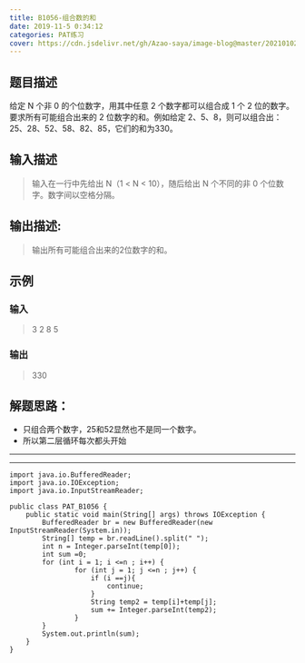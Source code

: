 ```yaml
---
title: B1056-组合数的和 
date: 2019-11-5 0:34:12 
categories: PAT练习
cover: https://cdn.jsdelivr.net/gh/Azao-saya/image-blog@master/20210102/id=57171771(BoCuden).50wbrbiulzc0.jpg
---
```

## 题目描述 <!--more-->

 给定 N 个非 0 的个位数字，用其中任意 2 个数字都可以组合成 1 个 2 位的数字。要求所有可能组合出来的 2 位数字的和。例如给定 2、5、8，则可以组合出：25、28、52、58、82、85，它们的和为330。 

## 输入描述

>   输入在一行中先给出 N（1 < N < 10），随后给出 N 个不同的非 0 个位数字。数字间以空格分隔。 

## 输出描述:

>   输出所有可能组合出来的2位数字的和。 

## 示例

### 输入

> 3 2 8 5

### 输出

> 330

## 解题思路：

-  只组合两个数字，25和52显然也不是同一个数字。
-  所以第二层循环每次都头开始

---

---



```
import java.io.BufferedReader;
import java.io.IOException;
import java.io.InputStreamReader;

public class PAT_B1056 {
    public static void main(String[] args) throws IOException {
        BufferedReader br = new BufferedReader(new InputStreamReader(System.in));
        String[] temp = br.readLine().split(" ");
        int n = Integer.parseInt(temp[0]);
        int sum =0;
        for (int i = 1; i <=n ; i++) {
                for (int j = 1; j <=n ; j++) {
                    if (i ==j){
                        continue;
                    }
                    String temp2 = temp[i]+temp[j];
                    sum += Integer.parseInt(temp2);
                }
        }
        System.out.println(sum);
    }
}
```

